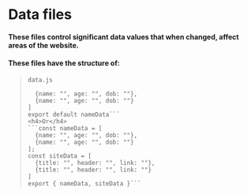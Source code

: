 # Data files
#### These files control significant data values that when changed, affect areas of the website.
#### These files have the structure of:
> `data.js` 
> ```const nameData = [
>   {name: "", age: "", dob: ""},
>   {name: "", age: "", dob: ""}
>]
>export default nameData```
><h4>Or</h4>
>```const nameData = [
>   {name: "", age: "", dob: ""},
>   {name: "", age: "", dob: ""}
>];
>const siteData = [
>   {title: "", header: "", link: ""},
>   {title: "", header: "", link: ""}
>]
>export { nameData, siteData }```
